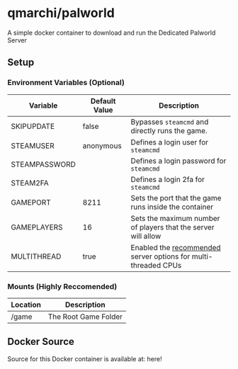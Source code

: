 # qmarchi/palworld

A simple docker container to download and run the Dedicated Palworld Server

## Setup

### Environment Variables (Optional)
| Variable      | Default Value | Description                                                                                                                     |
|---------------|---------------|---------------------------------------------------------------------------------------------------------------------------------|
| SKIPUPDATE    | false         | Bypasses `steamcmd` and directly runs the game.                                                                                 |
| STEAMUSER     | anonymous     | Defines a login user for `steamcmd`                                                                                             |
| STEAMPASSWORD | <blank>       | Defines a login password for `steamcmd`                                                                                         |
| STEAM2FA      | <blank>       | Defines a login 2fa for `steamcmd`                                                                                              |
| GAMEPORT      | 8211          | Sets the port that the game runs inside the container                                                                           |
| GAMEPLAYERS   | 16            | Sets the maximum number of players that the server will allow                                                                   |
| MULTITHREAD   | true          | Enabled the [recommended](https://tech.palworldgame.com/dedicated-server-guide#settings) server options for multi-threaded CPUs |

### Mounts (Highly Reccomended)
| Location | Description          |
|----------|----------------------|
| /game    | The Root Game Folder |


## Docker Source
Source for this Docker container is available at: here!